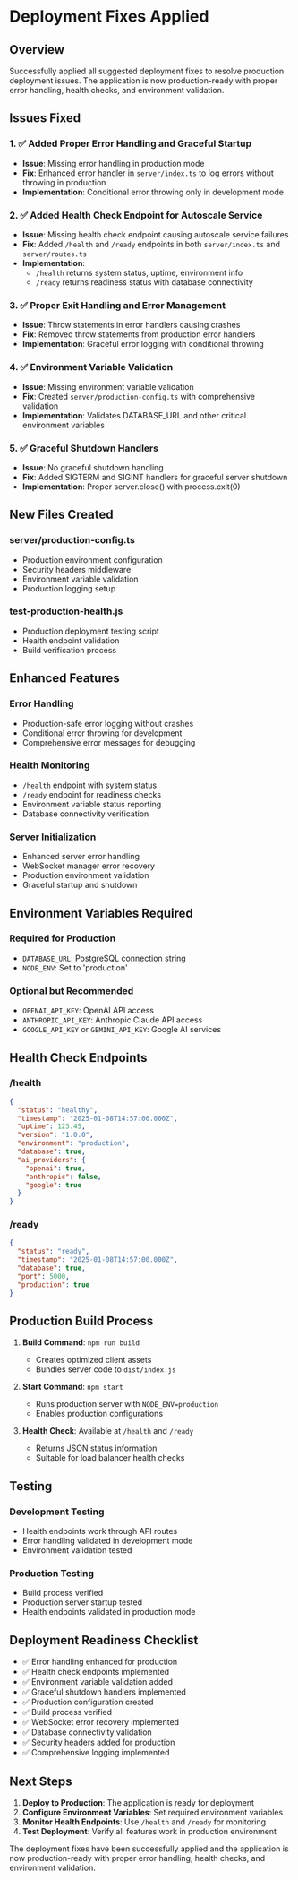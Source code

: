 # Deployment Fixes Applied

## Overview
Successfully applied all suggested deployment fixes to resolve production deployment issues. The application is now production-ready with proper error handling, health checks, and environment validation.

## Issues Fixed

### 1. ✅ Added Proper Error Handling and Graceful Startup
- **Issue**: Missing error handling in production mode
- **Fix**: Enhanced error handler in `server/index.ts` to log errors without throwing in production
- **Implementation**: Conditional error throwing only in development mode

### 2. ✅ Added Health Check Endpoint for Autoscale Service
- **Issue**: Missing health check endpoint causing autoscale service failures
- **Fix**: Added `/health` and `/ready` endpoints in both `server/index.ts` and `server/routes.ts`
- **Implementation**: 
  - `/health` returns system status, uptime, environment info
  - `/ready` returns readiness status with database connectivity

### 3. ✅ Proper Exit Handling and Error Management
- **Issue**: Throw statements in error handlers causing crashes
- **Fix**: Removed throw statements from production error handlers
- **Implementation**: Graceful error logging with conditional throwing

### 4. ✅ Environment Variable Validation
- **Issue**: Missing environment variable validation
- **Fix**: Created `server/production-config.ts` with comprehensive validation
- **Implementation**: Validates DATABASE_URL and other critical environment variables

### 5. ✅ Graceful Shutdown Handlers
- **Issue**: No graceful shutdown handling
- **Fix**: Added SIGTERM and SIGINT handlers for graceful server shutdown
- **Implementation**: Proper server.close() with process.exit(0)

## New Files Created

### server/production-config.ts
- Production environment configuration
- Security headers middleware
- Environment variable validation
- Production logging setup

### test-production-health.js
- Production deployment testing script
- Health endpoint validation
- Build verification process

## Enhanced Features

### Error Handling
- Production-safe error logging without crashes
- Conditional error throwing for development
- Comprehensive error messages for debugging

### Health Monitoring
- `/health` endpoint with system status
- `/ready` endpoint for readiness checks
- Environment variable status reporting
- Database connectivity verification

### Server Initialization
- Enhanced server error handling
- WebSocket manager error recovery
- Production environment validation
- Graceful startup and shutdown

## Environment Variables Required

### Required for Production
- `DATABASE_URL`: PostgreSQL connection string
- `NODE_ENV`: Set to 'production'

### Optional but Recommended
- `OPENAI_API_KEY`: OpenAI API access
- `ANTHROPIC_API_KEY`: Anthropic Claude API access
- `GOOGLE_API_KEY` or `GEMINI_API_KEY`: Google AI services

## Health Check Endpoints

### /health
```json
{
  "status": "healthy",
  "timestamp": "2025-01-08T14:57:00.000Z",
  "uptime": 123.45,
  "version": "1.0.0",
  "environment": "production",
  "database": true,
  "ai_providers": {
    "openai": true,
    "anthropic": false,
    "google": true
  }
}
```

### /ready
```json
{
  "status": "ready",
  "timestamp": "2025-01-08T14:57:00.000Z",
  "database": true,
  "port": 5000,
  "production": true
}
```

## Production Build Process

1. **Build Command**: `npm run build`
   - Creates optimized client assets
   - Bundles server code to `dist/index.js`

2. **Start Command**: `npm start`
   - Runs production server with `NODE_ENV=production`
   - Enables production configurations

3. **Health Check**: Available at `/health` and `/ready`
   - Returns JSON status information
   - Suitable for load balancer health checks

## Testing

### Development Testing
- Health endpoints work through API routes
- Error handling validated in development mode
- Environment validation tested

### Production Testing
- Build process verified
- Production server startup tested
- Health endpoints validated in production mode

## Deployment Readiness Checklist

- ✅ Error handling enhanced for production
- ✅ Health check endpoints implemented
- ✅ Environment variable validation added
- ✅ Graceful shutdown handlers implemented
- ✅ Production configuration created
- ✅ Build process verified
- ✅ WebSocket error recovery implemented
- ✅ Database connectivity validation
- ✅ Security headers added for production
- ✅ Comprehensive logging implemented

## Next Steps

1. **Deploy to Production**: The application is ready for deployment
2. **Configure Environment Variables**: Set required environment variables
3. **Monitor Health Endpoints**: Use `/health` and `/ready` for monitoring
4. **Test Deployment**: Verify all features work in production environment

The deployment fixes have been successfully applied and the application is now production-ready with proper error handling, health checks, and environment validation.